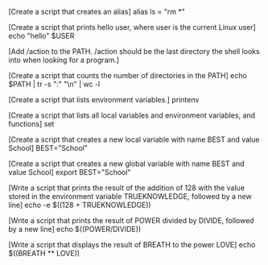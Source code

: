 [Create a script that creates an alias]
alias ls = "rm \*"

[Create a script that prints hello user, where user is the current Linux user]
echo "hello" $USER

[Add /action to the PATH. /action should be the last directory the shell looks into when looking for a program.]

[Create a script that counts the number of directories in the PATH]
echo $PATH | tr -s ":" "\n" | wc -l

[Create a script that lists environment variables.]
printenv

[Create a script that lists all local variables and environment variables, and functions]
set

[Create a script that creates a new local variable with name BEST and value School]
BEST="School"

[Create a script that creates a new global variable with name BEST and value School]
export BEST="School"

[Write a script that prints the result of the addition of 128 with the value stored in the environment variable TRUEKNOWLEDGE, followed by a new line]
echo -e $((128 + TRUEKNOWLEDGE))

[Write a script that prints the result of POWER divided by DIVIDE, followed by a new line]
echo $((POWER/DIVIDE))

[Write a script that displays the result of BREATH to the power LOVE]
echo $((BREATH \*\* LOVE))
